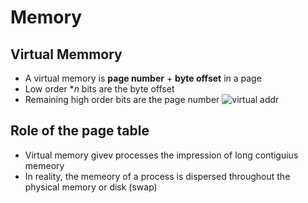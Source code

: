 # Memory
## Virtual Memmory
* A virtual memory is **page number** + **byte offset** in a page
* Low order **n* bits are the byte offset
* Remaining high order bits are the page number
![virtual addr](http://i.imgur.com/6gQdZYJ.png?1)

## Role of the page table
* Virtual memory givev processes the impression of long contiguius memeory
* In reality, the memeory of a process is dispersed throughout the physical memory
  or disk (swap)
